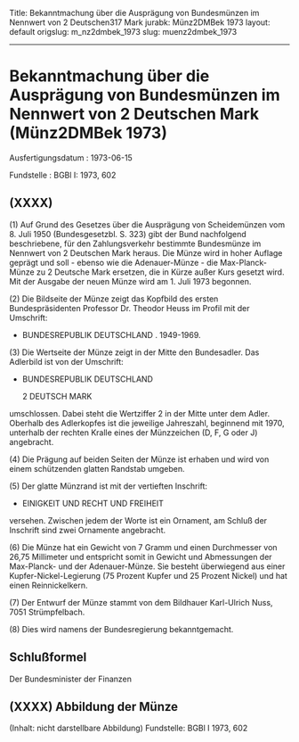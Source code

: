 Title: Bekanntmachung über die Ausprägung von Bundesmünzen im Nennwert von 2 Deutschen317
  Mark
jurabk: Münz2DMBek 1973
layout: default
origslug: m_nz2dmbek_1973
slug: muenz2dmbek_1973

---

# Bekanntmachung über die Ausprägung von Bundesmünzen im Nennwert von 2 Deutschen Mark (Münz2DMBek 1973)

Ausfertigungsdatum
:   1973-06-15

Fundstelle
:   BGBl I: 1973, 602



## (XXXX)

(1) Auf Grund des Gesetzes über die Ausprägung von Scheidemünzen vom
8\. Juli 1950 (Bundesgesetzbl. S. 323) gibt der Bund nachfolgend
beschriebene, für den Zahlungsverkehr bestimmte Bundesmünze im
Nennwert von 2 Deutschen Mark heraus. Die Münze wird in hoher Auflage
geprägt und soll - ebenso wie die Adenauer-Münze - die Max-Planck-
Münze zu 2 Deutsche Mark ersetzen, die in Kürze außer Kurs gesetzt
wird. Mit der Ausgabe der neuen Münze wird am 1. Juli 1973 begonnen.

(2) Die Bildseite der Münze zeigt das Kopfbild des ersten
Bundespräsidenten Professor Dr. Theodor Heuss im Profil mit der
Umschrift:

*   BUNDESREPUBLIK DEUTSCHLAND . 1949-1969.




(3) Die Wertseite der Münze zeigt in der Mitte den Bundesadler. Das
Adlerbild ist von der Umschrift:

*   BUNDESREPUBLIK DEUTSCHLAND

    2 DEUTSCH MARK



umschlossen. Dabei steht die Wertziffer 2 in der Mitte unter dem
Adler. Oberhalb des Adlerkopfes ist die jeweilige Jahreszahl,
beginnend mit 1970, unterhalb der rechten Kralle eines der Münzzeichen
(D, F, G oder J) angebracht.

(4) Die Prägung auf beiden Seiten der Münze ist erhaben und wird von
einem schützenden glatten Randstab umgeben.

(5) Der glatte Münzrand ist mit der vertieften Inschrift:

*   EINIGKEIT UND RECHT UND FREIHEIT



versehen. Zwischen jedem der Worte ist ein Ornament, am Schluß der
Inschrift sind zwei Ornamente angebracht.

(6) Die Münze hat ein Gewicht von 7 Gramm und einen Durchmesser von
26,75 Millimeter und entspricht somit in Gewicht und Abmessungen der
Max-Planck- und der Adenauer-Münze. Sie besteht überwiegend aus einer
Kupfer-Nickel-Legierung (75 Prozent Kupfer und 25 Prozent Nickel) und
hat einen Reinnickelkern.

(7) Der Entwurf der Münze stammt von dem Bildhauer Karl-Ulrich Nuss,
7051 Strümpfelbach.

(8) Dies wird namens der Bundesregierung bekanntgemacht.


## Schlußformel

Der Bundesminister der Finanzen


## (XXXX) Abbildung der Münze

(Inhalt: nicht darstellbare Abbildung)
Fundstelle: BGBl I 1973, 602

